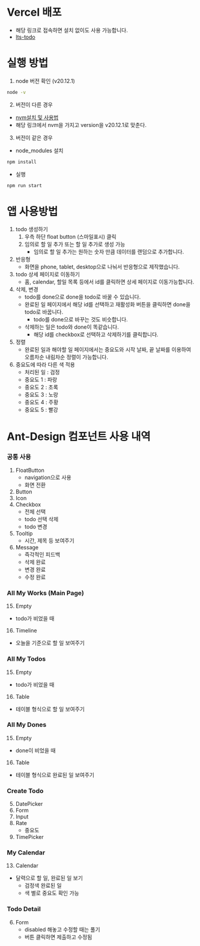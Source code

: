 # Vercel 배포
- 해당 링크로 접속하면 설치 없이도 사용 가능합니다.
- [lts-todo](https://lts-todo.vercel.app/)

# 실행 방법

1. node 버전 확인 (v20.12.1)

```bash
node -v
```

2. 버전이 다른 경우

- [nvm설치 및 사용법](https://sound-programming.tistory.com/186)
- 해당 링크에서 nvm을 가지고 version을 v20.12.1로 맞춘다.

3. 버전이 같은 경우

- node_modules 설치

```bash
npm install
```

- 실행

```bash
npm run start
```

# 앱 사용방법

1. todo 생성하기
   1. 우측 하단 float button (스마일표시) 클릭
   2. 임의로 할 일 추가 또는 할 일 추가로 생성 가능
      - 임의로 할 일 추가는 원하는 숫자 만큼 데이터를 랜덤으로 추가합니다.
2. 반응형
   - 화면을 phone, tablet, desktop으로 나눠서 반응형으로 제작했습니다.
3. todo 상세 페이지로 이동하기
   - 홈, calendar, 할일 목록 등에서 id를 클릭하면 상세 페이지로 이동가능합니다.
4. 삭제, 변경
   - todo를 done으로 done을 todo로 바꿀 수 있습니다.
   - 완료된 일 페이지에서 해당 id를 선택하고 재활성화 버튼을 클릭하면 done을 todo로 바꿉니다.
     - todo를 done으로 바꾸는 것도 비슷합니다.
   - 삭제하는 일은 todo와 done이 똑같습니다.
     - 해당 id를 checkbox로 선택하고 삭제하기를 클릭합니다.
5. 정렬
   - 완료된 일과 해야할 일 페이지에서는 중요도와 시작 날짜, 끝 날짜를 이용하여 오름차순 내림차순 정렬이 가능합니다.
6. 중요도에 따라 다른 색 적용
   - 처리된 일 : 검정
   - 중요도 1 : 파랑
   - 중요도 2 : 초록
   - 중요도 3 : 노랑
   - 중요도 4 : 주황
   - 중요도 5 : 빨강

# Ant-Design 컴포넌트 사용 내역

### 공통 사용

1. FloatButton
   - navigation으로 사용
   - 화면 전환
2. Button
3. Icon
4. Checkbox
   - 전체 선택
   - todo 선택 삭제
   - todo 변경
5. Tooltip
   - 시간, 제목 등 보여주기
6. Message
   - 즉각적인 피드백
   - 삭제 완료
   - 변경 완료
   - 수정 완료

### All My Works (Main Page)

15. Empty
   - todo가 비었을 때
16. Timeline
   - 오늘을 기준으로 할 일 보여주기

### All My Todos

15. Empty
   - todo가 비었을 때
16. Table
   - 테이블 형식으로 할 일 보여주기

### All My Dones

15. Empty
   - done이 비었을 때
16. Table
   - 테이블 형식으로 완료된 일 보여주기

### Create Todo

5. DatePicker
6. Form
7. Input
8. Rate
   - 중요도
9. TimePicker

### My Calendar

13. Calendar
   - 달력으로 할 일, 완료된 일 보기
      - 검정색 완료된 일
      - 색 별로 중요도 확인 가능

### Todo Detail

6. Form
   - disabled 해놓고 수정할 때는 풀기
   - 버튼 클릭하면 제출하고 수정됨

